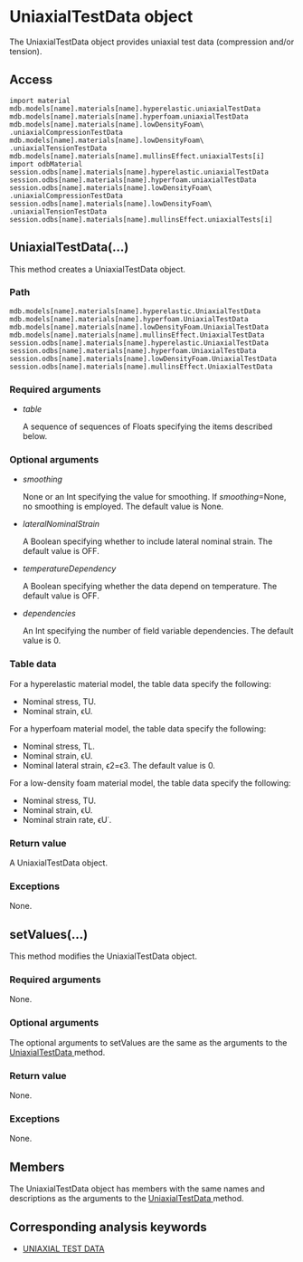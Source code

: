 # UniaxialTestData object

The UniaxialTestData object provides uniaxial test data (compression and/or tension).

## Access

```
import material
mdb.models[name].materials[name].hyperelastic.uniaxialTestData
mdb.models[name].materials[name].hyperfoam.uniaxialTestData
mdb.models[name].materials[name].lowDensityFoam\
.uniaxialCompressionTestData
mdb.models[name].materials[name].lowDensityFoam\
.uniaxialTensionTestData
mdb.models[name].materials[name].mullinsEffect.uniaxialTests[i]
import odbMaterial
session.odbs[name].materials[name].hyperelastic.uniaxialTestData
session.odbs[name].materials[name].hyperfoam.uniaxialTestData
session.odbs[name].materials[name].lowDensityFoam\
.uniaxialCompressionTestData
session.odbs[name].materials[name].lowDensityFoam\
.uniaxialTensionTestData
session.odbs[name].materials[name].mullinsEffect.uniaxialTests[i]
```

## UniaxialTestData(...)



This method creates a UniaxialTestData object.



### Path

```
mdb.models[name].materials[name].hyperelastic.UniaxialTestData
mdb.models[name].materials[name].hyperfoam.UniaxialTestData
mdb.models[name].materials[name].lowDensityFoam.UniaxialTestData
mdb.models[name].materials[name].mullinsEffect.UniaxialTestData
session.odbs[name].materials[name].hyperelastic.UniaxialTestData
session.odbs[name].materials[name].hyperfoam.UniaxialTestData
session.odbs[name].materials[name].lowDensityFoam.UniaxialTestData
session.odbs[name].materials[name].mullinsEffect.UniaxialTestData
```

### Required arguments

- *table*

  A sequence of sequences of Floats specifying the items described below.

### Optional arguments

- *smoothing*

  None or an Int specifying the value for smoothing. If *smoothing*=None, no smoothing is employed. The default value is None.

- *lateralNominalStrain*

  A Boolean specifying whether to include lateral nominal strain. The default value is OFF.

- *temperatureDependency*

  A Boolean specifying whether the data depend on temperature. The default value is OFF.

- *dependencies*

  An Int specifying the number of field variable dependencies. The default value is 0.

### Table data

For a hyperelastic material model, the table data specify the following:

- Nominal stress, TU.
- Nominal strain, ϵU.

For a hyperfoam material model, the table data specify the following:

- Nominal stress, TL.
- Nominal strain, ϵU.
- Nominal lateral strain, ϵ2=ϵ3. The default value is 0.

For a low-density foam material model, the table data specify the following:

- Nominal stress, TU.
- Nominal strain, ϵU.
- Nominal strain rate, ϵU˙.

### Return value

A UniaxialTestData object.

### Exceptions

None.



## setValues(...)



This method modifies the UniaxialTestData object.



### Required arguments

None.

### Optional arguments

The optional arguments to setValues are the same as the arguments to the [UniaxialTestData ](https://help.3ds.com/2022/english/DSSIMULIA_Established/SIMACAEKERRefMap/simaker-c-uniaxialtestdatapyc.htm?ContextScope=all#simaker-uniaxialtestdatauniaxialtestdatapyc)method.

### Return value

None.

### Exceptions

None.



## Members

The UniaxialTestData object has members with the same names and descriptions as the arguments to the [UniaxialTestData ](https://help.3ds.com/2022/english/DSSIMULIA_Established/SIMACAEKERRefMap/simaker-c-uniaxialtestdatapyc.htm?ContextScope=all#simaker-uniaxialtestdatauniaxialtestdatapyc)method.



## Corresponding analysis keywords

- [UNIAXIAL TEST DATA](https://help.3ds.com/2022/english/DSSIMULIA_Established/SIMACAEKEYRefMap/simakey-r-uniaxialtestdata.htm?ContextScope=all#simakey-r-uniaxialtestdata)